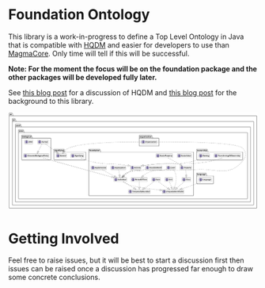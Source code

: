 # Foundation Ontology

This library is a work-in-progress to define a Top Level Ontology in Java that is compatible with [HQDM](https://github.com/hqdmTop/hqdmFramework) and easier for developers to use than [MagmaCore](https://github.com/gchq/MagmaCore). Only time will tell if this will be successful.

**Note: For the moment the focus will be on the foundation package and the other packages will be developed fully later.**

See [this blog post](https://twalmsley.github.io/blog1/blog1.html) for a discussion of HQDM and [this blog post](https://twalmsley.github.io/blog1/blog2.html) for the background to this library.

![UML Diagram](./diagrams/uml.png)

# Getting Involved

Feel free to raise issues, but it will be best to start a discussion first then issues can be raised once a discussion has progressed far enough to draw some concrete conclusions.